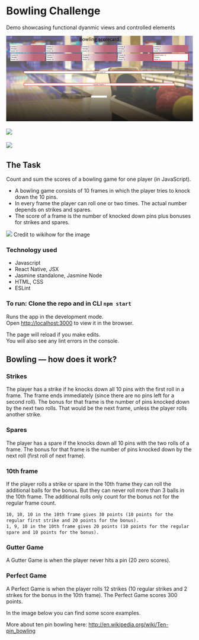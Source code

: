 Bowling Challenge
=================
Demo showcasing functional dyanmic views and controlled elements

<img src="./src/images/bowlingshowcase.gif">
<br><br>
<img src='https://i.gyazo.com/f54cfccb54c69b67d390a3ff6de2ecb3.jpg'>
<br><br>
<img src='https://i.gyazo.com/7fb81503d08e93c7ca678fbb6b3a6f2b.jpg'>

## The Task

Count and sum the scores of a bowling game for one player (in JavaScript).

- A bowling game consists of 10 frames in which the player tries to knock down the 10 pins. 
- In every frame the player can roll one or two times. The actual number depends on strikes and spares. 
- The score of a frame is the number of knocked down pins plus bonuses for strikes and spares. 

<img src="https://www.wikihow.com/images/0/04/Score-Bowling-Step-14.jpg">
Credit to wikihow for the image</img>

### Technology used

- Javascript
- React Native, JSX
- Jasmine standalone, Jasmine Node
- HTML, CSS
- ESLint


### To run: Clone the repo and in CLI `npm start`

Runs the app in the development mode.<br />
Open [http://localhost:3000](http://localhost:3000) to view it in the browser.

The page will reload if you make edits.<br />
You will also see any lint errors in the console.


## Bowling — how does it work?

### Strikes

The player has a strike if he knocks down all 10 pins with the first roll in a frame. The frame ends immediately (since there are no pins left for a second roll). The bonus for that frame is the number of pins knocked down by the next two rolls. That would be the next frame, unless the player rolls another strike.

### Spares

The player has a spare if the knocks down all 10 pins with the two rolls of a frame. The bonus for that frame is the number of pins knocked down by the next roll (first roll of next frame).

### 10th frame

If the player rolls a strike or spare in the 10th frame they can roll the additional balls for the bonus. But they can never roll more than 3 balls in the 10th frame. The additional rolls only count for the bonus not for the regular frame count.

    10, 10, 10 in the 10th frame gives 30 points (10 points for the regular first strike and 20 points for the bonus).
    1, 9, 10 in the 10th frame gives 20 points (10 points for the regular spare and 10 points for the bonus).

### Gutter Game

A Gutter Game is when the player never hits a pin (20 zero scores).

### Perfect Game

A Perfect Game is when the player rolls 12 strikes (10 regular strikes and 2 strikes for the bonus in the 10th frame). The Perfect Game scores 300 points.

In the image below you can find some score examples.

More about ten pin bowling here: http://en.wikipedia.org/wiki/Ten-pin_bowling

